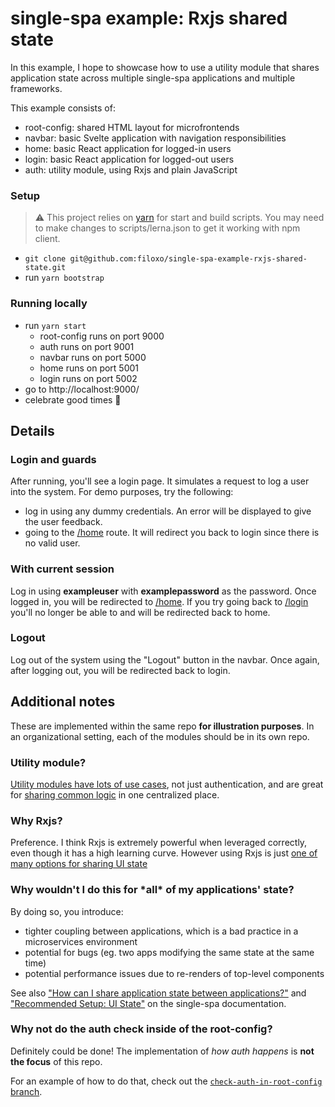 # single-spa example: Rxjs shared state

In this example, I hope to showcase how to use a utility module that shares application state across multiple single-spa applications and multiple frameworks.

This example consists of:

- root-config: shared HTML layout for microfrontends
- navbar: basic Svelte application with navigation responsibilities
- home: basic React application for logged-in users
- login: basic React application for logged-out users
- auth: utility module, using Rxjs and plain JavaScript

### Setup

> ⚠️ This project relies on [yarn](https://yarnpkg.com/) for start and build scripts. You may need to make changes to scripts/lerna.json to get it working with npm client.

- `git clone git@github.com:filoxo/single-spa-example-rxjs-shared-state.git`
- run `yarn bootstrap`

### Running locally

- run `yarn start`
  - root-config runs on port 9000
  - auth runs on port 9001
  - navbar runs on port 5000
  - home runs on port 5001
  - login runs on port 5002
- go to http://localhost:9000/
- celebrate good times 🎉

## Details

### Login and guards

After running, you'll see a login page. It simulates a request to log a user into the system. For demo purposes, try the following:

- log in using any dummy credentials. An error will be displayed to give the user feedback.
- going to the [/home](http://localhost:9000/home) route. It will redirect you back to login since there is no valid user.

### With current session

Log in using **exampleuser** with **examplepassword** as the password. Once logged in, you will be redirected to [/home](http://localhost:9000/home). If you try going back to [/login](http://localhost:9000/login) you'll no longer be able to and will be redirected back to home.

### Logout

Log out of the system using the "Logout" button in the navbar. Once again, after logging out, you will be redirected back to login.

## Additional notes

These are implemented within the same repo **for illustration purposes**. In an organizational setting, each of the modules should be in its own repo.

### Utility module?

[Utility modules have lots of use cases](https://single-spa.js.org/docs/recommended-setup/#utility-modules-styleguide-api-etc), not just authentication, and are great for [sharing common logic](https://single-spa.js.org/docs/module-types/#utility-modules-share-common-logic) in one centralized place.

### Why Rxjs?

Preference. I think Rxjs is extremely powerful when leveraged correctly, even though it has a high learning curve. However using Rxjs is just [one of many options for sharing UI state](https://single-spa.js.org/docs/faq/#how-can-i-share-application-state-between-applications)

### Why wouldn't I do this for \*all\* of my applications' state?

By doing so, you introduce:

- tighter coupling between applications, which is a bad practice in a microservices environment
- potential for bugs (eg. two apps modifying the same state at the same time)
- potential performance issues due to re-renders of top-level components

See also ["How can I share application state between applications?"](https://single-spa.js.org/docs/faq/#how-can-i-share-application-state-between-applications) and ["Recommended Setup: UI State"](https://single-spa.js.org/docs/recommended-setup/#ui-state) on the single-spa documentation.

### Why not do the auth check inside of the root-config?

Definitely could be done! The implementation of _how auth happens_ is **not the focus** of this repo.

For an example of how to do that, check out the [`check-auth-in-root-config` branch](https://github.com/filoxo/single-spa-example-rxjs-shared-state/tree/check-auth-in-root-config).

